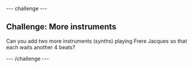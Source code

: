 \--- challenge \---

## Challenge: More instruments

Can you add two more instruments (synths) playing Frere Jacques so that each waits another 4 beats?

\--- /challenge \---